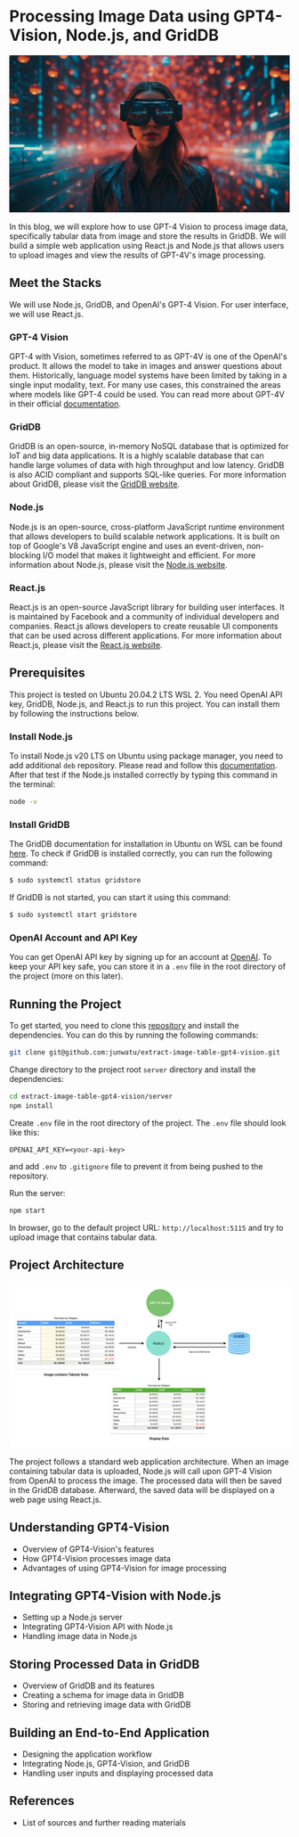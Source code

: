 # Processing Image Data using GPT4-Vision, Node.js, and GridDB

![blog-gpt4-cover](assets/blog-gpt4-cover.jpg)

In this blog, we will explore how to use GPT-4 Vision to process image data, specifically tabular data from image and store the results in GridDB. We will build a simple web application using React.js and Node.js that allows users to upload images and view the results of GPT-4V's image processing.

## Meet the Stacks

We will use Node.js, GridDB, and OpenAI's GPT-4 Vision. For user interface, we will use React.js.

### GPT-4 Vision

GPT-4 with Vision, sometimes referred to as GPT-4V is one of the OpenAI's product. It allows the model to take in images and answer questions about them. Historically, language model systems have been limited by taking in a single input modality, text. For many use cases, this constrained the areas where models like GPT-4 could be used. You can read more about GPT-4V in their official [documentation](https://platform.openai.com/docs/guides/vision).

### GridDB

GridDB is an open-source, in-memory NoSQL database that is optimized for IoT and big data applications. It is a highly scalable database that can handle large volumes of data with high throughput and low latency. GridDB is also ACID compliant and supports SQL-like queries. For more information about GridDB, please visit the [GridDB website](https://griddb.net/).

### Node.js

Node.js is an open-source, cross-platform JavaScript runtime environment that allows developers to build scalable network applications. It is built on top of Google's V8 JavaScript engine and uses an event-driven, non-blocking I/O model that makes it lightweight and efficient. For more information about Node.js, please visit the [Node.js website](https://nodejs.org/en/).

### React.js

React.js is an open-source JavaScript library for building user interfaces. It is maintained by Facebook and a community of individual developers and companies. React.js allows developers to create reusable UI components that can be used across different applications. For more information about React.js, please visit the [React.js website](https://reactjs.org/).

## Prerequisites

This project is tested on Ubuntu 20.04.2 LTS WSL 2. You need OpenAI API key, GridDB, Node.js, and React.js to run this project. You can install them by following the instructions below.

### Install Node.js

To install Node.js v20 LTS on Ubuntu using package manager, you need to add additional `deb` repository. Please read and follow this [documentation](https://github.com/nodesource/distributions?tab=readme-ov-file#ubuntu-versions). After that test if the Node.js installed correctly by typing this command in the terminal:

```bash
node -v
```

### Install GridDB

The GridDB documentation for installation in Ubuntu on WSL can be found [here](https://docs.griddb.net/latest/gettingstarted/wsl/#installing-wsl). To check if GridDB is installed correctly, you can run the following command:

```bash
$ sudo systemctl status gridstore
```

If GridDB is not started, you can start it using this command:

```bash
$ sudo systemctl start gridstore
```

### OpenAI Account and API Key

You can get OpenAI API key by signing up for an account at [OpenAI](https://platform.openai.com/api-keys/). To keep your API key safe, you can store it in a `.env` file in the root directory of the project (more on this later).

## Running the Project

To get started, you need to clone this [repository](https://github.com/junwatu/extract-image-table-gpt4-vision) and install the dependencies. You can do this by running the following commands:

```bash
git clone git@github.com:junwatu/extract-image-table-gpt4-vision.git
```
Change directory to the project root `server` directory and install the dependencies:

```bash
cd extract-image-table-gpt4-vision/server
npm install
```
Create `.env` file in the root directory of the project. The `.env` file should look like this:

```
OPENAI_API_KEY=<your-api-key>
```
and add `.env` to `.gitignore` file to prevent it from being pushed to the repository.

Run the server:

```bash
npm start
```

In browser, go to the default project URL: `http://localhost:5115` and try to upload image that contains tabular data.

[//]: # (todo: create a gif to showcase the project)

## Project Architecture

![project data diagram](assets/project-data-gpt4.png)

The project follows a standard web application architecture. When an image containing tabular data is uploaded, Node.js will call upon GPT-4 Vision from OpenAI to process the image. The processed data will then be saved in the GridDB database. Afterward, the saved data will be displayed on a web page using React.js.

## Understanding GPT4-Vision

- Overview of GPT4-Vision's features
- How GPT4-Vision processes image data
- Advantages of using GPT4-Vision for image processing

## Integrating GPT4-Vision with Node.js

- Setting up a Node.js server
- Integrating GPT4-Vision API with Node.js
- Handling image data in Node.js

## Storing Processed Data in GridDB

- Overview of GridDB and its features
- Creating a schema for image data in GridDB
- Storing and retrieving image data with GridDB

## Building an End-to-End Application

- Designing the application workflow
- Integrating Node.js, GPT4-Vision, and GridDB
- Handling user inputs and displaying processed data

## References

- List of sources and further reading materials
